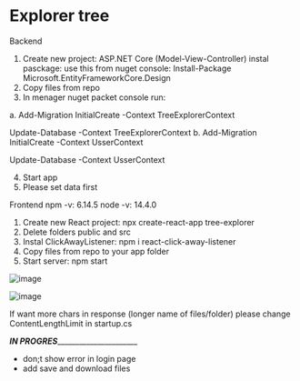 # Explorer tree

Backend
1. Create new project: ASP.NET Core (Model-View-Controller) instal pasckage: use this from nuget console: Install-Package Microsoft.EntityFrameworkCore.Design
2. Copy files from repo
3. In menager nuget packet console run: 

a.
Add-Migration InitialCreate -Context TreeExplorerContext

Update-Database -Context TreeExplorerContext
b.
Add-Migration InitialCreate -Context UsserContext

Update-Database -Context UsserContext

4. Start app
5. Please set data first

Frontend
npm -v: 6.14.5
node -v: 14.4.0

1. Create new React project: npx create-react-app tree-explorer
2. Delete folders public and src
3. Instal ClickAwayListener: npm i react-click-away-listener
4. Copy files from repo to your app folder
5. Start server: npm start

![image](https://user-images.githubusercontent.com/47826375/130794215-999fd332-4780-4e29-8f4a-44a3448ef6eb.png)

![image](https://user-images.githubusercontent.com/47826375/127868547-1f4ee6bf-75ee-4eab-8c50-356a7aac62c6.png)

If want more chars in response (longer name of files/folder) please change ContentLengthLimit in startup.cs 


_____________________________IN PROGRES___________________________________________________

- don;t show error in login page
- add save and download files


